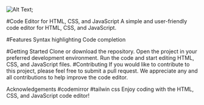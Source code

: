 ![Alt Text](img/code.jpg);


#Code Editor for HTML, CSS, and JavaScript
A simple and user-friendly code editor for HTML, CSS, and JavaScript.

#Features
Syntax highlighting
Code completion

#Getting Started
Clone or download the repository.
Open the project in your preferred development environment.
Run the code and start editing HTML, CSS, and JavaScript files.
#Contributing
If you would like to contribute to this project, please feel free to submit a pull request. We appreciate any and all contributions to help improve the code editor.



Acknowledgements
#codemirror
#tailwin css
Enjoy coding with the HTML, CSS, and JavaScript code editor!



